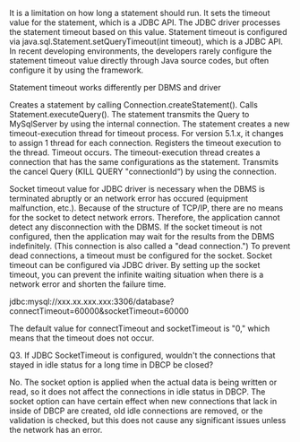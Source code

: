 It is a limitation on how long a statement should run. It sets the timeout value for the statement, which is a JDBC API. The JDBC driver processes the statement timeout based on this value. Statement timeout is configured via java.sql.Statement.setQueryTimeout(int timeout), which is a JDBC API. In recent developing environments, the developers rarely configure the statement timeout value directly through Java source codes, but often configure it by using the framework.

Statement timeout works differently per DBMS and driver

Creates a statement by calling Connection.createStatement().
Calls Statement.executeQuery().
The statement transmits the Query to MySqlServer by using the internal connection.
The statement creates a new timeout-execution thread for timeout process.
For version 5.1.x, it changes to assign 1 thread for each connection.
Registers the timeout execution to the thread.
Timeout occurs.
The timeout-execution thread creates a connection that has the same configurations as the statement.
Transmits the cancel Query (KILL QUERY "connectionId“) by using the connection.

Socket timeout value for JDBC driver is necessary when the DBMS is terminated abruptly or an network error has occured (equipment malfunction, etc.). Because of the structure of TCP/IP, there are no means for the socket to detect network errors. Therefore, the application cannot detect any disconnection with the DBMS. If the socket timeout is not configured, then the application may wait for the results from the DBMS indefinitely. (This connection is also called a "dead connection.") To prevent dead connections, a timeout must be configured for the socket. Socket timeout can be configured via JDBC driver. By setting up the socket timeout, you can prevent the infinite waiting situation when there is a network error and shorten the failure time.

jdbc:mysql://xxx.xx.xxx.xxx:3306/database?connectTimeout=60000&socketTimeout=60000

The default value for connectTimeout and socketTimeout is "0," which means that the timeout does not occur.

Q3. If JDBC SocketTimeout is configured, wouldn't the connections that stayed in idle status for a long time in DBCP be closed?

No. The socket option is applied when the actual data is being written or read, so it does not affect the connections in idle status in DBCP. The socket option can have certain effect when new connections that lack in inside of DBCP are created, old idle connections are removed, or the validation is checked, but this does not cause any significant issues unless the network has an error.

